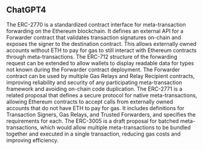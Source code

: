 ## ChatGPT4

The ERC-2770 is a standardized contract interface for meta-transaction forwarding on the Ethereum blockchain. It defines an external API for a Forwarder contract that validates transaction signatures on-chain and exposes the signer to the destination contract. This allows externally owned accounts without ETH to pay for gas to still interact with Ethereum contracts through meta-transactions. The ERC-712 structure of the forwarding request can be extended to allow wallets to display readable data for types not known during the Forwarder contract deployment. The Forwarder contract can be used by multiple Gas Relays and Relay Recipient contracts, improving reliability and security of any participating meta-transaction framework and avoiding on-chain code duplication. The ERC-2771 is a related proposal that defines a secure protocol for native meta-transactions, allowing Ethereum contracts to accept calls from externally owned accounts that do not have ETH to pay for gas. It includes definitions for Transaction Signers, Gas Relays, and Trusted Forwarders, and specifies the requirements for each. The ERC-3005 is a draft proposal for batched meta-transactions, which would allow multiple meta-transactions to be bundled together and executed in a single transaction, reducing gas costs and improving efficiency.
